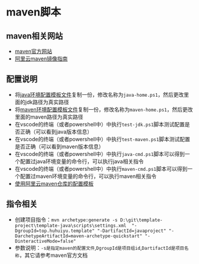 # maven脚本

## maven相关网站

- [maven官方网站](https://maven.apache.org/)
- [阿里云maven镜像指南](https://developer.aliyun.com/mvn/guide)

## 配置说明

- 将[java环境配置模板文件](./java-home-template.ps1)复制一份，修改名称为`java-home.ps1`，然后更改里面的jdk路径为真实路径
- 将[maven环境配置模板文件](./maven-home-template.ps1)复制一份，修改名称为`maven-home.ps1`，然后更改里面的maven路径为真实路径
- 在vscode的终端（或者powershell中）中执行`test-jdk.ps1`脚本测试配置是否正确（可以看到java版本信息）
- 在vscode的终端（或者powershell中）中执行`test-maven.ps1`脚本测试配置是否正确（可以看到maven版本信息）
- 在vscode的终端（或者powershell中）中执行`java-cmd.ps1`脚本可以得到一个配置过java环境变量的命令行，可以执行java相关指令
- 在vscode的终端（或者powershell中）中执行`maven-cmd.ps1`脚本可以得到一个配置过maven环境变量的命令行，可以执行maven相关指令
- [使用阿里云maven仓库的配置模板](./settings.xml)

## 指令相关

- 创建项目指令：`mvn archetype:generate -s D:\git\template-project\template-java\scripts\settings.xml  "-DgroupId=top.huhuiyu.template" "-DartifactId=javaproject" "-DarchetypeArtifactId=maven-archetype-quickstart" "-DinteractiveMode=false"`
- 参数说明：`-s是指定maven的配置文件`,`DgroupId是项目组id`,`DartifactId是项目名称`，其它请参考maven官方文档
